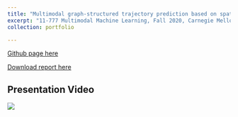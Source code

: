 ```yaml
---
title: "Multimodal graph-structured trajectory prediction based on spatio-temporal attention mechanism"
excerpt: "11-777 Multimodal Machine Learning, Fall 2020, Carnegie Mellon University <br/><img src='/images/portfolio-3.jpg'>"
collection: portfolio

---
```



[Github page here](https://github.com/ChangShiRaine/Multimodal-Navigation)

[Download report here](http://changshiraine.github.io/files/11777_report.pdf)


Presentation Video
---------------

[![](https://changshiraine.github.io/images/portfolio-3-demo-frontpage.jpg)](https://youtu.be/lNafky-I--E)

